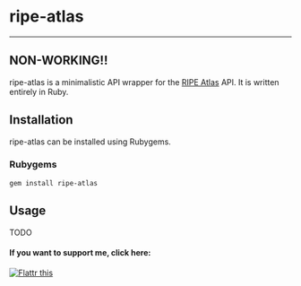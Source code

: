 # ripe-atlas

---

## NON-WORKING!!

ripe-atlas is a minimalistic API wrapper for the [RIPE Atlas](https://atlas.ripe.net) API. It is written entirely in Ruby.

## Installation

ripe-atlas can be installed using Rubygems.

### Rubygems

```
gem install ripe-atlas
```

## Usage

TODO 

#### If you want to support me, click here:

<a href="https://flattr.com/submit/auto?user_id=EddyShure&url=https%3A%2F%2Fgithub.com%2FEddyShure%2Fripe-atlas" target="_blank">
  <img src="https://api.flattr.com/button/flattr-badge-large.png" alt="Flattr this" title="Flattr this" border="0">
</a>
